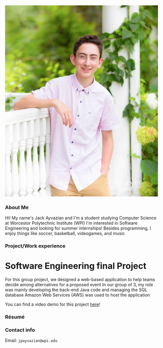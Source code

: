 ![picture](image0.jpg)
### About Me
Hi! My name's Jack Ayvazian and I'm a student studying Computer Science at Worcestor Polytechnic Institute (WPI)
I'm interested in Software Engineering and looking for summer internships!
Besides programming, I enjoy things like soccer, basketball, videogames, and music

### Project/Work experience
# Software Engineering final Project
For this group project, we designed a web-based application to help teams decide among alternatives for a proposed event
In our group of 3, my role was mainly developing the back-end Java code and managing the SQL database
Amazon Web Services (AWS) was used to host the application

You can find a video demo for this project [here]()!

### Résumé


### Contact info
Email: `jpayvazian@wpi.edu`
